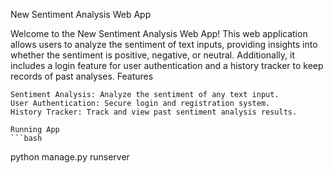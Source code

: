 New Sentiment Analysis Web App

Welcome to the New Sentiment Analysis Web App! This web application allows users to analyze the sentiment of text inputs, providing insights into whether the sentiment is positive, negative, or neutral. Additionally, it includes a login feature for user authentication and a history tracker to keep records of past analyses.
Features

    Sentiment Analysis: Analyze the sentiment of any text input.
    User Authentication: Secure login and registration system.
    History Tracker: Track and view past sentiment analysis results.

    Running App
    ```bash
python manage.py runserver
